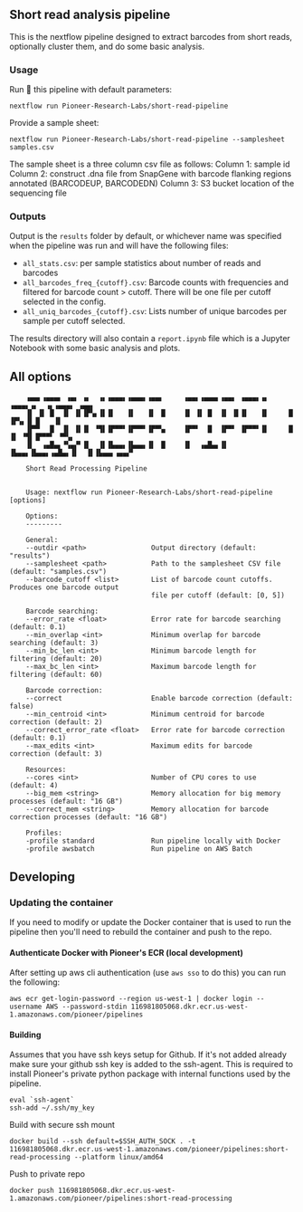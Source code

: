 ## Short read analysis pipeline

This is the nextflow pipeline designed to extract barcodes from short reads, optionally cluster them, and do some basic analysis.

### Usage

Run :runner: this pipeline with default parameters:
```
nextflow run Pioneer-Research-Labs/short-read-pipeline
```

Provide a sample sheet:
```
nextflow run Pioneer-Research-Labs/short-read-pipeline --samplesheet samples.csv
```

The sample sheet is a three column csv file as follows:
Column 1: sample id
Column 2: construct .dna file from SnapGene with barcode flanking regions annotated (BARCODEUP, BARCODEDN)
Column 3: S3 bucket location of the sequencing file

### Outputs

Output is the `results` folder by default, or whichever name was specified when the pipeline was run and will have the following files:
  - `all_stats.csv`: per sample statistics about number of reads and barcodes
  - `all_barcodes_freq_{cutoff}.csv`: Barcode counts with frequencies and filtered for barcode count > cutoff.  There will be one file per cutoff selected in the config.
  - `all_uniq_barcodes_{cutoff}.csv`: Lists number of unique barcodes per sample per cutoff selected.

The results directory will also contain a `report.ipynb` file which is a Jupyter Notebook with some basic analysis and plots.

## All options

```
    ▗▄▄▖▗▄▄▄▖ ▗▄▖ ▗▖  ▗▖▗▄▄▄▖▗▄▄▄▖▗▄▄▖     ▗▄▄▖▗▄▄▄▖▗▄▄▖ ▗▄▄▄▖▗▖   ▗▄▄▄▖▗▖  ▗▖▗▄▄▄▖ ▗▄▄▖
    ▐▌ ▐▌ █  ▐▌ ▐▌▐▛▚▖▐▌▐▌   ▐▌   ▐▌ ▐▌    ▐▌ ▐▌ █  ▐▌ ▐▌▐▌   ▐▌     █  ▐▛▚▖▐▌▐▌   ▐▌   
    ▐▛▀▘  █  ▐▌ ▐▌▐▌ ▝▜▌▐▛▀▀▘▐▛▀▀▘▐▛▀▚▖    ▐▛▀▘  █  ▐▛▀▘ ▐▛▀▀▘▐▌     █  ▐▌ ▝▜▌▐▛▀▀▘ ▝▀▚▖
    ▐▌  ▗▄█▄▖▝▚▄▞▘▐▌  ▐▌▐▙▄▄▖▐▙▄▄▖▐▌ ▐▌    ▐▌  ▗▄█▄▖▐▌   ▐▙▄▄▖▐▙▄▄▖▗▄█▄▖▐▌  ▐▌▐▙▄▄▖▗▄▄▞▘

    Short Read Processing Pipeline          
    

    Usage: nextflow run Pioneer-Research-Labs/short-read-pipeline  [options]

    Options:
    ---------

    General:
    --outdir <path>                Output directory (default: "results")
    --samplesheet <path>           Path to the samplesheet CSV file (default: "samples.csv")
    --barcode_cutoff <list>        List of barcode count cutoffs. Produces one barcode output 
                                   file per cutoff (default: [0, 5])

    Barcode searching:
    --error_rate <float>           Error rate for barcode searching (default: 0.1)
    --min_overlap <int>            Minimum overlap for barcode searching (default: 3)
    --min_bc_len <int>             Minimum barcode length for filtering (default: 20)
    --max_bc_len <int>             Maximum barcode length for filtering (default: 60)

    Barcode correction:
    --correct                      Enable barcode correction (default: false)
    --min_centroid <int>           Minimum centroid for barcode correction (default: 2)
    --correct_error_rate <float>   Error rate for barcode correction (default: 0.1)
    --max_edits <int>              Maximum edits for barcode correction (default: 3)
    
    Resources:
    --cores <int>                  Number of CPU cores to use (default: 4)
    --big_mem <string>             Memory allocation for big memory processes (default: "16 GB")
    --correct_mem <string>         Memory allocation for barcode correction processes (default: "16 GB")

    Profiles:
    -profile standard              Run pipeline locally with Docker
    -profile awsbatch              Run pipeline on AWS Batch

```

## Developing

### Updating the container

If you need to modify or update the Docker container that is used to run the pipeline then you'll need to rebuild the container and push to the repo.

#### Authenticate Docker with Pioneer's ECR (local development)

After setting up aws cli authentication (use `aws sso` to do this) you can run the following:

```
aws ecr get-login-password --region us-west-1 | docker login --username AWS --password-stdin 116981805068.dkr.ecr.us-west-1.amazonaws.com/pioneer/pipelines
```

#### Building

Assumes that you have ssh keys setup for Github.  If it's not added already make sure your github ssh key is added to the ssh-agent.  This is required to install Pioneer's private python package with internal functions used by the pipeline.

```
eval `ssh-agent`
ssh-add ~/.ssh/my_key
```

Build with secure ssh mount

```
docker build --ssh default=$SSH_AUTH_SOCK . -t 116981805068.dkr.ecr.us-west-1.amazonaws.com/pioneer/pipelines:short-read-processing --platform linux/amd64
```

Push to private repo

```
docker push 116981805068.dkr.ecr.us-west-1.amazonaws.com/pioneer/pipelines:short-read-processing
```
